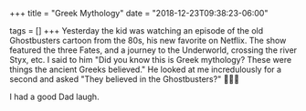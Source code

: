 +++
title = "Greek Mythology"
date = "2018-12-23T09:38:23-06:00"

tags = []
+++
Yesterday the kid was watching an episode of the old Ghostbusters cartoon from the 80s, his new favorite on Netflix. The show featured the three Fates, and a journey to the Underworld, crossing the river Styx, etc. I said to him "Did you know this is Greek mythology? These were things the ancient Greeks believed." He looked at me incredulously for a second and asked "They believed in the Ghostbusters?" 🤦🏻‍♂️

I had a good Dad laugh.
